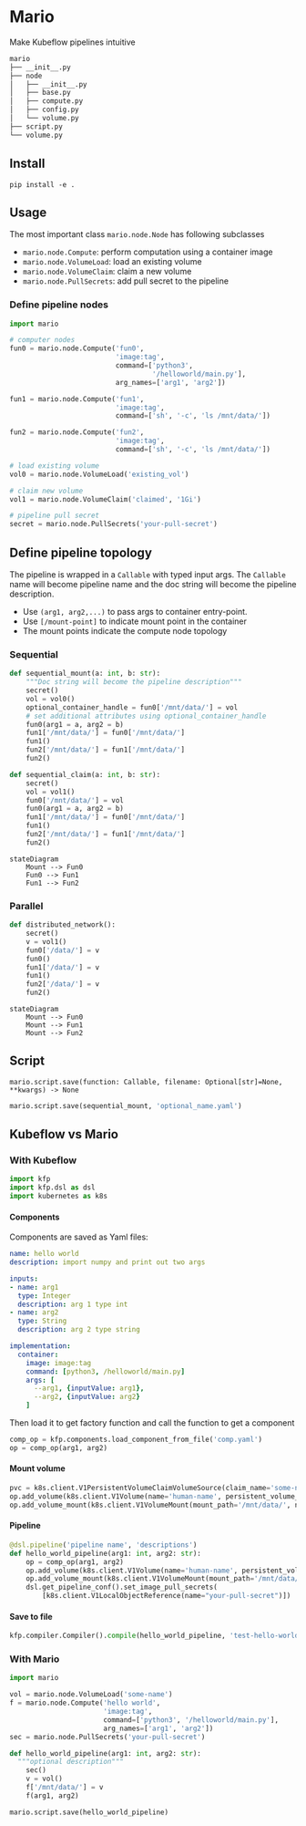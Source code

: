 # Mario

Make Kubeflow pipelines intuitive

```bash
mario
├── __init__.py
├── node
│   ├── __init__.py
│   ├── base.py
│   ├── compute.py
│   ├── config.py
│   └── volume.py
├── script.py
└── volume.py
```

## Install

`pip install -e .`

## Usage

The most important class `mario.node.Node` has following subclasses

* `mario.node.Compute`: perform computation using a container image
* `mario.node.VolumeLoad`: load an existing volume
* `mario.node.VolumeClaim`: claim a new volume
* `mario.node.PullSecrets`: add pull secret to the pipeline

### Define pipeline nodes

```python
import mario

# computer nodes
fun0 = mario.node.Compute('fun0', 
                          'image:tag', 
                          command=['python3', 
                                   '/helloworld/main.py'], 
                          arg_names=['arg1', 'arg2'])

fun1 = mario.node.Compute('fun1', 
                          'image:tag', 
                          command=['sh', '-c', 'ls /mnt/data/'])

fun2 = mario.node.Compute('fun2', 
                          'image:tag', 
                          command=['sh', '-c', 'ls /mnt/data/'])

# load existing volume
vol0 = mario.node.VolumeLoad('existing_vol')

# claim new volume
vol1 = mario.node.VolumeClaim('claimed', '1Gi')

# pipeline pull secret
secret = mario.node.PullSecrets('your-pull-secret')
```

## Define pipeline topology

The pipeline is wrapped in a `Callable` with typed input args. The `Callable` name will become pipeline name and the doc string will become the pipeline description.

* Use `(arg1, arg2,...)` to pass args to container entry-point.
* Use `[/mount-point]` to indicate mount point in the container
* The mount points indicate the compute node topology

### Sequential

```python
def sequential_mount(a: int, b: str):
    """Doc string will become the pipeline description"""
    secret()
    vol = vol0()
    optional_container_handle = fun0['/mnt/data/'] = vol
    # set additional attributes using optional_container_handle
    fun0(arg1 = a, arg2 = b)
    fun1['/mnt/data/'] = fun0['/mnt/data/']
    fun1()
    fun2['/mnt/data/'] = fun1['/mnt/data/']
    fun2()
```

```python
def sequential_claim(a: int, b: str):
    secret()
    vol = vol1()
    fun0['/mnt/data/'] = vol
    fun0(arg1 = a, arg2 = b)
    fun1['/mnt/data/'] = fun0['/mnt/data/']
    fun1()
    fun2['/mnt/data/'] = fun1['/mnt/data/']
    fun2()
```

```mermaid
stateDiagram
	Mount --> Fun0 
	Fun0 --> Fun1 
	Fun1 --> Fun2

```
### Parallel

```python
def distributed_network():
    secret()
    v = vol1()
    fun0['/data/'] = v
    fun0()
    fun1['/data/'] = v
    fun1()
    fun2['/data/'] = v
    fun2()
```

```mermaid
stateDiagram
	Mount --> Fun0 
	Mount --> Fun1 
	Mount --> Fun2

```

## Script

`mario.script.save(function: Callable, filename: Optional[str]=None, **kwargs) -> None`

```python
mario.script.save(sequential_mount, 'optional_name.yaml')
```

## Kubeflow vs Mario

### With Kubeflow

```python
import kfp
import kfp.dsl as dsl
import kubernetes as k8s
```

#### Components

Components are saved as Yaml files:

```yaml
name: hello world
description: import numpy and print out two args

inputs:
- name: arg1
  type: Integer
  description: arg 1 type int
- name: arg2
  type: String
  description: arg 2 type string

implementation:
  container:
    image: image:tag
    command: [python3, /helloworld/main.py]
    args: [
      --arg1, {inputValue: arg1},
      --arg2, {inputValue: arg2}
    ]
```

Then load it to get factory function and call the function to get a component

```python
comp_op = kfp.components.load_component_from_file('comp.yaml')
op = comp_op(arg1, arg2)
```

#### Mount volume

```python
pvc = k8s.client.V1PersistentVolumeClaimVolumeSource(claim_name='some-name', read_only=False)
op.add_volume(k8s.client.V1Volume(name='human-name', persistent_volume_claim=pvc))
op.add_volume_mount(k8s.client.V1VolumeMount(mount_path='/mnt/data/', name='human-name'))
```

#### Pipeline

```python
@dsl.pipeline('pipeline name', 'descriptions')
def hello_world_pipeline(arg1: int, arg2: str):
    op = comp_op(arg1, arg2)
    op.add_volume(k8s.client.V1Volume(name='human-name', persistent_volume_claim=pvc))
    op.add_volume_mount(k8s.client.V1VolumeMount(mount_path='/mnt/data/', name='human-name'))
    dsl.get_pipeline_conf().set_image_pull_secrets(
        [k8s.client.V1LocalObjectReference(name="your-pull-secret")])
```

#### Save to file

```python
kfp.compiler.Compiler().compile(hello_world_pipeline, 'test-hello-world-pvc.yaml')
```

### With Mario

```python
import mario

vol = mario.node.VolumeLoad('some-name')
f = mario.node.Compute('hello world', 
                       'image:tag',
                       command=['python3', '/helloworld/main.py'], 
                       arg_names=['arg1', 'arg2'])
sec = mario.node.PullSecrets('your-pull-secret')

def hello_world_pipeline(arg1: int, arg2: str):
  """optional description"""
    sec()
    v = vol()
    f['/mnt/data/'] = v
    f(arg1, arg2)

mario.script.save(hello_world_pipeline)
```



